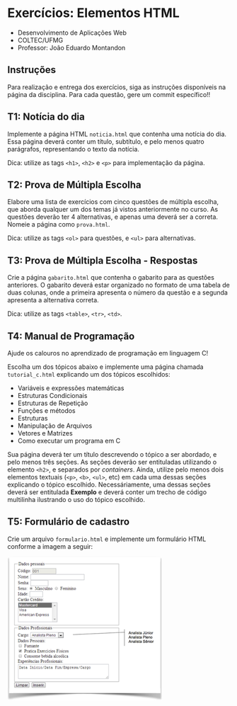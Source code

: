 # Exercícios: Elementos HTML

* Desenvolvimento de Aplicações Web
* COLTEC/UFMG
* Professor: João Eduardo Montandon

## Instruções

Para realização e entrega dos exercícios, siga as instruções disponíveis na página da disciplina.
Para cada questão, gere um commit específico!!

## T1: Notícia do dia

Implemente a página HTML `noticia.html` que contenha uma notícia do dia. Essa página deverá conter um título, subtítulo, e pelo menos quatro parágrafos, representando o texto da notícia.

Dica: utilize as tags `<h1>`, `<h2>` e `<p>` para implementação da página.

## T2: Prova de Múltipla Escolha

Elabore uma lista de exercícios com cinco questões de múltipla escolha, que aborda qualquer um dos temas já vistos anteriormente no curso.
As questões deverão ter 4 alternativas, e apenas uma deverá ser a correta.
Nomeie a página como `prova.html`.

Dica: utilize as tags `<ol>` para questões, e `<ul>` para alternativas.


## T3: Prova de Múltipla Escolha - Respostas

Crie a página `gabarito.html` que contenha o gabarito para as questões anteriores.
O gabarito deverá estar organizado no formato de uma tabela de duas colunas, onde a primeira apresenta o número da questão e a segunda apresenta a alternativa correta.

Dica: utilize as tags `<table>`, `<tr>`, `<td>`.

## T4: Manual de Programação

Ajude os calouros no aprendizado de programação em linguagem C!

Escolha um dos tópicos abaixo e implemente uma página chamada `tutorial_c.html` explicando um dos tópicos escolhidos:

* Variáveis e expressões matemáticas
* Estruturas Condicionais
* Estruturas de Repetição
* Funções e métodos
* Estruturas
* Manipulação de Arquivos
* Vetores e Matrizes
* Como executar um programa em C

Sua página deverá ter um título descrevendo o tópico a ser abordado, e pelo menos três seções.
As seções deverão ser entituladas utilizando o elemento `<h2>`, e separados por *containers*.
Ainda, utilize pelo menos dois elementos textuais (`<p>`, `<b>`, `<ul>`, etc) em cada uma dessas seções explicando o tópico escolhido.
Necessáriamente, uma dessas seções deverá ser entitulada **Exemplo** e deverá conter um trecho de código multilinha ilustrando o uso do tópico escolhido.

## T5: Formulário de cadastro

Crie um arquivo `formulario.html` e implemente um formulário HTML conforme a imagem a seguir:

![Formulário](form.png)